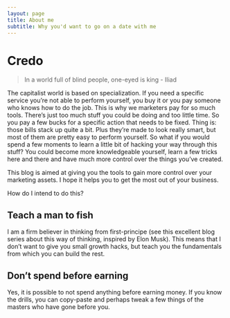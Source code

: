 ```yaml
---
layout: page
title: About me
subtitle: Why you'd want to go on a date with me
---
```


# Credo

> In a world full of blind people, one-eyed is king - Iliad

The capitalist world is based on specialization. If you need a specific service you’re not able to perform yourself, you buy it or you pay someone who knows how to do the job. This is why we marketers pay for so much tools. There’s just too much stuff you could be doing and too little time. So you pay a few bucks for a specific action that needs to be fixed. Thing is: those bills stack up quite a bit. Plus they’re made to look really smart, but most of them are pretty easy to perform yourself. So what if you would spend a few moments to learn a little bit of hacking your way through this stuff? You could become more knowledgeable yourself, learn a few tricks here and there and have much more control over the things you’ve created. 

This blog is aimed at giving you the tools to gain more control over your marketing assets. I hope it helps you to get the most out of your business. 

How do I intend to do this? 

## Teach a man to fish
I am a firm believer in thinking from first-principe (see this excellent blog series about this way of thinking, inspired by Elon Musk). This means that I don’t want to give you small growth hacks, but teach you the fundamentals from which you can build the rest. 

## Don’t spend before earning
Yes, it is possible to not spend anything before earning money. If you know the drills, you can copy-paste and perhaps tweak a few things of the masters who have gone before you.